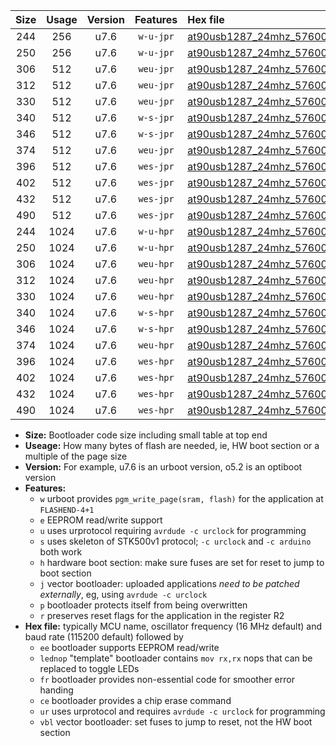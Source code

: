 |Size|Usage|Version|Features|Hex file|
|:-:|:-:|:-:|:-:|:--|
|244|256|u7.6|`w-u-jpr`|[at90usb1287_24mhz_57600bps_ur_vbl.hex](https://raw.githubusercontent.com/stefanrueger/urboot/main/at90usb1287_24mhz_57600bps_ur_vbl.hex)|
|250|256|u7.6|`w-u-jpr`|[at90usb1287_24mhz_57600bps_lednop_ur_vbl.hex](https://raw.githubusercontent.com/stefanrueger/urboot/main/at90usb1287_24mhz_57600bps_lednop_ur_vbl.hex)|
|306|512|u7.6|`weu-jpr`|[at90usb1287_24mhz_57600bps_ee_ur_vbl.hex](https://raw.githubusercontent.com/stefanrueger/urboot/main/at90usb1287_24mhz_57600bps_ee_ur_vbl.hex)|
|312|512|u7.6|`weu-jpr`|[at90usb1287_24mhz_57600bps_ee_lednop_ur_vbl.hex](https://raw.githubusercontent.com/stefanrueger/urboot/main/at90usb1287_24mhz_57600bps_ee_lednop_ur_vbl.hex)|
|330|512|u7.6|`weu-jpr`|[at90usb1287_24mhz_57600bps_ee_lednop_fr_ur_vbl.hex](https://raw.githubusercontent.com/stefanrueger/urboot/main/at90usb1287_24mhz_57600bps_ee_lednop_fr_ur_vbl.hex)|
|340|512|u7.6|`w-s-jpr`|[at90usb1287_24mhz_57600bps_vbl.hex](https://raw.githubusercontent.com/stefanrueger/urboot/main/at90usb1287_24mhz_57600bps_vbl.hex)|
|346|512|u7.6|`w-s-jpr`|[at90usb1287_24mhz_57600bps_lednop_vbl.hex](https://raw.githubusercontent.com/stefanrueger/urboot/main/at90usb1287_24mhz_57600bps_lednop_vbl.hex)|
|374|512|u7.6|`weu-jpr`|[at90usb1287_24mhz_57600bps_ee_lednop_fr_ce_ur_vbl.hex](https://raw.githubusercontent.com/stefanrueger/urboot/main/at90usb1287_24mhz_57600bps_ee_lednop_fr_ce_ur_vbl.hex)|
|396|512|u7.6|`wes-jpr`|[at90usb1287_24mhz_57600bps_ee_vbl.hex](https://raw.githubusercontent.com/stefanrueger/urboot/main/at90usb1287_24mhz_57600bps_ee_vbl.hex)|
|402|512|u7.6|`wes-jpr`|[at90usb1287_24mhz_57600bps_ee_lednop_vbl.hex](https://raw.githubusercontent.com/stefanrueger/urboot/main/at90usb1287_24mhz_57600bps_ee_lednop_vbl.hex)|
|432|512|u7.6|`wes-jpr`|[at90usb1287_24mhz_57600bps_ee_lednop_fr_vbl.hex](https://raw.githubusercontent.com/stefanrueger/urboot/main/at90usb1287_24mhz_57600bps_ee_lednop_fr_vbl.hex)|
|490|512|u7.6|`wes-jpr`|[at90usb1287_24mhz_57600bps_ee_lednop_fr_ce_vbl.hex](https://raw.githubusercontent.com/stefanrueger/urboot/main/at90usb1287_24mhz_57600bps_ee_lednop_fr_ce_vbl.hex)|
|244|1024|u7.6|`w-u-hpr`|[at90usb1287_24mhz_57600bps_ur.hex](https://raw.githubusercontent.com/stefanrueger/urboot/main/at90usb1287_24mhz_57600bps_ur.hex)|
|250|1024|u7.6|`w-u-hpr`|[at90usb1287_24mhz_57600bps_lednop_ur.hex](https://raw.githubusercontent.com/stefanrueger/urboot/main/at90usb1287_24mhz_57600bps_lednop_ur.hex)|
|306|1024|u7.6|`weu-hpr`|[at90usb1287_24mhz_57600bps_ee_ur.hex](https://raw.githubusercontent.com/stefanrueger/urboot/main/at90usb1287_24mhz_57600bps_ee_ur.hex)|
|312|1024|u7.6|`weu-hpr`|[at90usb1287_24mhz_57600bps_ee_lednop_ur.hex](https://raw.githubusercontent.com/stefanrueger/urboot/main/at90usb1287_24mhz_57600bps_ee_lednop_ur.hex)|
|330|1024|u7.6|`weu-hpr`|[at90usb1287_24mhz_57600bps_ee_lednop_fr_ur.hex](https://raw.githubusercontent.com/stefanrueger/urboot/main/at90usb1287_24mhz_57600bps_ee_lednop_fr_ur.hex)|
|340|1024|u7.6|`w-s-hpr`|[at90usb1287_24mhz_57600bps.hex](https://raw.githubusercontent.com/stefanrueger/urboot/main/at90usb1287_24mhz_57600bps.hex)|
|346|1024|u7.6|`w-s-hpr`|[at90usb1287_24mhz_57600bps_lednop.hex](https://raw.githubusercontent.com/stefanrueger/urboot/main/at90usb1287_24mhz_57600bps_lednop.hex)|
|374|1024|u7.6|`weu-hpr`|[at90usb1287_24mhz_57600bps_ee_lednop_fr_ce_ur.hex](https://raw.githubusercontent.com/stefanrueger/urboot/main/at90usb1287_24mhz_57600bps_ee_lednop_fr_ce_ur.hex)|
|396|1024|u7.6|`wes-hpr`|[at90usb1287_24mhz_57600bps_ee.hex](https://raw.githubusercontent.com/stefanrueger/urboot/main/at90usb1287_24mhz_57600bps_ee.hex)|
|402|1024|u7.6|`wes-hpr`|[at90usb1287_24mhz_57600bps_ee_lednop.hex](https://raw.githubusercontent.com/stefanrueger/urboot/main/at90usb1287_24mhz_57600bps_ee_lednop.hex)|
|432|1024|u7.6|`wes-hpr`|[at90usb1287_24mhz_57600bps_ee_lednop_fr.hex](https://raw.githubusercontent.com/stefanrueger/urboot/main/at90usb1287_24mhz_57600bps_ee_lednop_fr.hex)|
|490|1024|u7.6|`wes-hpr`|[at90usb1287_24mhz_57600bps_ee_lednop_fr_ce.hex](https://raw.githubusercontent.com/stefanrueger/urboot/main/at90usb1287_24mhz_57600bps_ee_lednop_fr_ce.hex)|

- **Size:** Bootloader code size including small table at top end
- **Useage:** How many bytes of flash are needed, ie, HW boot section or a multiple of the page size
- **Version:** For example, u7.6 is an urboot version, o5.2 is an optiboot version
- **Features:**
  + `w` urboot provides `pgm_write_page(sram, flash)` for the application at `FLASHEND-4+1`
  + `e` EEPROM read/write support
  + `u` uses urprotocol requiring `avrdude -c urclock` for programming
  + `s` uses skeleton of STK500v1 protocol; `-c urclock` and `-c arduino` both work
  + `h` hardware boot section: make sure fuses are set for reset to jump to boot section
  + `j` vector bootloader: uploaded applications *need to be patched externally*, eg, using `avrdude -c urclock`
  + `p` bootloader protects itself from being overwritten
  + `r` preserves reset flags for the application in the register R2
- **Hex file:** typically MCU name, oscillator frequency (16 MHz default) and baud rate (115200 default) followed by
  + `ee` bootloader supports EEPROM read/write
  + `lednop` "template" bootloader contains `mov rx,rx` nops that can be replaced to toggle LEDs
  + `fr` bootloader provides non-essential code for smoother error handing
  + `ce` bootloader provides a chip erase command
  + `ur` uses urprotocol and requires `avrdude -c urclock` for programming
  + `vbl` vector bootloader: set fuses to jump to reset, not the HW boot section
